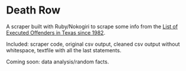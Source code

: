 Death Row
=========
A scraper built with Ruby/Nokogiri to scrape some info from the [List of Executed Offenders in Texas since 1982](http://www.tdcj.state.tx.us/death_row/dr_executed_offenders.html).

Included: scraper code, original csv output, cleaned csv output without whitespace, textfile with all the last statements.

Coming soon: data analysis/random facts.
